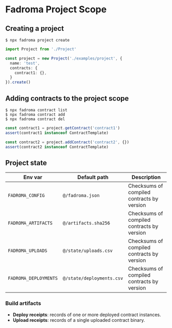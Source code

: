 # Fadroma Project Scope

## Creating a project

```shell
$ npx fadroma project create
```

```typescript
import Project from './Project'

const project = new Project('./examples/project', {
  name: 'test',
  contracts: {
    contract1: {},
  }
}).create()
```

## Adding contracts to the project scope

```shell
$ npx fadroma contract list
$ npx fadroma contract add
$ npx fadroma contract del
```

```typescript
const contract1 = project.getContract('contract1')
assert(contract1 instanceof ContractTemplate)

const contract2 = project.addContract('contract2', {})
assert(contract2 instanceof ContractTemplate)
```

## Project state

|Env var              |Default path              |Description                               |
|---------------------|--------------------------|------------------------------------------|
|`FADROMA_CONFIG`     |`@/fadroma.json`          |Checksums of compiled contracts by version|
|`FADROMA_ARTIFACTS`  |`@/artifacts.sha256`      |Checksums of compiled contracts by version|
|`FADROMA_UPLOADS`    |`@/state/uploads.csv`     |Checksums of compiled contracts by version|
|`FADROMA_DEPLOYMENTS`|`@/state/deployments.csv` |Checksums of compiled contracts by version|

### Build artifacts

* **Deploy receipts**: records of one or more deployed contract instances.
* **Upload receipts**: records of a single uploaded contract binary.
